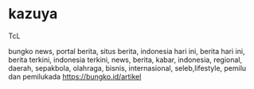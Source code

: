 # kazuya
TcL

bungko news, portal berita, situs berita, indonesia hari ini, berita hari ini, berita terkini, indonesia terkini, news, berita, kabar, indonesia, regional, daerah, sepakbola, olahraga, bisnis, internasional, seleb,lifestyle, pemilu dan pemilukada https://bungko.id/artikel
